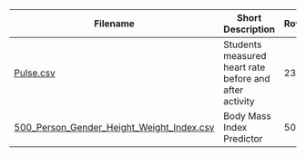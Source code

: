 | Filename | Short Description | Rows | Source |
| --- | --- | --- | --- |
| [Pulse.csv](/csv/Pulse.csv) | Students measured heart rate before and after activity | 232 | https://rdrr.io/cran/Stat2Data/man/Pulse.html |
| [500_Person_Gender_Height_Weight_Index.csv](/csv/500_Person_Gender_Height_Weight_Index.csv) | Body Mass Index Predictor  | 500 | https://www.kaggle.com/yersever/500-person-gender-height-weight-bodymassindex |